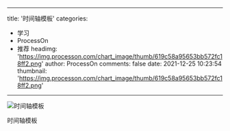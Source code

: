
---
title: '时间轴模板'
categories: 
 - 学习
 - ProcessOn
 - 推荐
headimg: 'https://img.processon.com/chart_image/thumb/619c58a95653bb572fc18ff2.png'
author: ProcessOn
comments: false
date: 2021-12-25 10:23:54
thumbnail: 'https://img.processon.com/chart_image/thumb/619c58a95653bb572fc18ff2.png'
---

<div>   
<img class="thumb" alt="时间轴模板" src="https://img.processon.com/chart_image/thumb/619c58a95653bb572fc18ff2.png" referrerpolicy="no-referrer">
<p>时间轴模板</p>  
</div>
            
